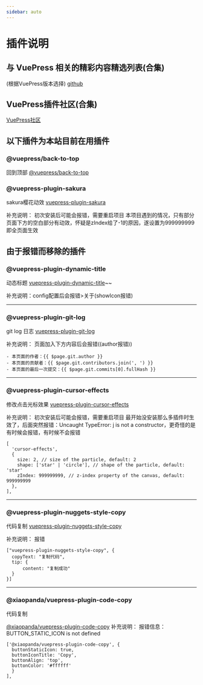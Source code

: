 ```yaml
---
sidebar: auto
---
```

# 插件说明

## 与 VuePress 相关的精彩内容精选列表(合集)
(根据VuePress版本选择)
[github](https://github.com/vuepress/awesome-vuepress)

## VuePress插件社区(合集)
[VuePress社区](https://vuepress-community.netlify.app/zh/)

## 以下插件为本站目前在用插件
### @vuepress/back-to-top
回到顶部
[@vuepress/back-to-top](https://vuepress.vuejs.org/zh/plugin/official/plugin-back-to-top.html)

### @vuepress-plugin-sakura
sakura樱花动效
[vuepress-plugin-sakura](https://github.com/JabinPeng/vuepress-plugin-sakura)

补充说明：
初次安装后可能会报错，需要重启项目
本项目遇到的情况，只有部分页面下方的空白部分有动效，怀疑是zIndex给了-1的原因，遂设置为999999999即全页面生效


## 由于报错而移除的插件
### @vuepress-plugin-dynamic-title
动态标题
[vuepress-plugin-dynamic-title](https://github.com/moefyit/vuepress-plugin-dynamic-title)~~

补充说明：config配置后会报错>关于(showIcon报错)

---

### @vuepress-plugin-git-log
git log 日志
[vuepress-plugin-git-log](https://github.com/moefyit/vuepress-plugin-dynamic-title)

补充说明：
页面加入下方内容后会报错((author报错))
```
- 本页面的作者：{{ $page.git.author }}
- 本页面的贡献者：{{ $page.git.contributors.join(', ') }}
- 本页面的最后一次提交：{{ $page.git.commits[0].fullHash }}
```
---

### @vuepress-plugin-cursor-effects
修改点击光标效果
[vuepress-plugin-cursor-effects](https://github.com/moefyit/vuepress-plugin-cursor-effects)

补充说明：
初次安装后可能会报错，需要重启项目
最开始没安装那么多插件时生效了，后面突然报错：Uncaught TypeError: j is not a constructor，更奇怪的是有时候会报错，有时候不会报错
```
[
  'cursor-effects',
  {
    size: 2, // size of the particle, default: 2
    shape: ['star' | 'circle'], // shape of the particle, default: 'star'
    zIndex: 999999999, // z-index property of the canvas, default: 999999999
  },
],
```
---

### @vuepress-plugin-nuggets-style-copy

代码复制
[vuepress-plugin-nuggets-style-copy](https://www.npmjs.com/package/vuepress-plugin-nuggets-style-copy)

补充说明：
报错
```
["vuepress-plugin-nuggets-style-copy", {
  copyText: "复制代码",
  tip: {
      content: "复制成功"
  }
}]
```
---

### @xiaopanda/vuepress-plugin-code-copy

代码复制

[@xiaopanda/vuepress-plugin-code-copy](https://github.com/panxingcheng/vuepress-plugin-code-copy/blob/master/README.zh-CN.md)
补充说明：
报错信息：BUTTON_STATIC_ICON is not defined
```
['@xiaopanda/vuepress-plugin-code-copy', {
  buttonStaticIcon: true,
  buttonIconTitle: 'Copy',
  buttonAlign: 'top',
  buttonColor: '#ffffff'
  }
],
```



